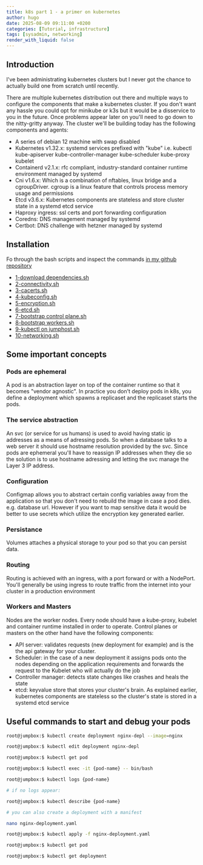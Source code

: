 ```yaml
---
title: k8s part 1 - a primer on kubernetes
author: hugo
date: 2025-08-09 09:11:00 +0200
categories: [Tutorial, infrastructure]
tags: [sysadmin, networking]
render_with_liquid: false
---
```


## Introduction

I've been administrating kubernetes clusters but I never got the chance to actually build one from scratch until recently.

There are multiple kubernetes distribution out there and multiple ways to configure the components that make a kubernetes cluster. If you don't want any hassle you could opt for minikube or k3s but it would be a disservice to you in the future. Once problems appear later on you'll need to go down to the nitty-gritty anyway. The cluster we'll be building today has the following components and agents: 

- A series of debian 12 machine with swap disabled
- Kubernetes v1.32.x: systemd services prefixed with "kube" i.e.
    kubectl
    kube-apiserver
    kube-controller-manager
    kube-scheduler
    kube-proxy
    kubelet
- Containerd v2.1.x: rfc compliant, industry-standard container runtime environment managed by systemd 
- Cni v1.6.x: Which is a combination of nftables, linux bridge and a cgroupDriver. cgroup is a linux feature that controls process memory usage and permissions  
- Etcd v3.6.x: Kubernetes components are stateless and store cluster state in a systemd etcd service
- Haproxy ingress: ssl certs and port forwarding configuration
- Coredns: DNS management managed by systemd
- Certbot: DNS challenge with hetzner managed by systemd

## Installation

Fo through the bash scripts and inspect the commands [in my github repository](https://github.com/hupratt/kubernetes-the-hard-way)

- [1-download dependencies.sh](https://raw.githubusercontent.com/hupratt/kubernetes-the-hard-way/refs/heads/master/1-download%20dependencies.sh)
- [2-connectivity.sh](https://raw.githubusercontent.com/hupratt/kubernetes-the-hard-way/refs/heads/master/2-connectivity.sh)
- [3-cacerts.sh](https://raw.githubusercontent.com/hupratt/kubernetes-the-hard-way/refs/heads/master/3-cacerts.sh)
- [4-kubeconfig.sh](https://raw.githubusercontent.com/hupratt/kubernetes-the-hard-way/refs/heads/master/4-kubeconfig.sh)
- [5-encryption.sh](https://raw.githubusercontent.com/hupratt/kubernetes-the-hard-way/refs/heads/master/5-encryption.sh)
- [6-etcd.sh](https://raw.githubusercontent.com/hupratt/kubernetes-the-hard-way/refs/heads/master/6-etcd.sh)
- [7-bootstrap control plane.sh](https://raw.githubusercontent.com/hupratt/kubernetes-the-hard-way/refs/heads/master/7-bootstrap%20control%20plane.sh)
- [8-bootstrap workers.sh](https://raw.githubusercontent.com/hupratt/kubernetes-the-hard-way/refs/heads/master/8-bootstrap%20workers.sh)
- [9-kubectl on jumphost.sh](https://raw.githubusercontent.com/hupratt/kubernetes-the-hard-way/refs/heads/master/9-kubectl%20on%20jumphost.sh)
- [10-networking.sh](https://raw.githubusercontent.com/hupratt/kubernetes-the-hard-way/refs/heads/master/10-networking.sh)

## Some important concepts 

### Pods are ephemeral

A pod is an abstraction layer on top of the container runtime so that it becomes "vendor agnostic". In practice you don't deploy pods in k8s, you define a deployment which spawns a replicaset and the replicaset starts the pods. 

### The service abstraction

An svc (or service for us humans) is used to avoid having static ip addresses as a means of adressing pods. So when a database talks to a web server it should use hostname resolution provided by the svc. Since pods are ephemeral you'll have to reassign IP addresses when they die so the solution is to use hostname adressing and letting the svc manage the Layer 3 IP address. 

### Configuration

Configmap allows you to abstract certain config variables away from the application so that you don't need to rebuild the image in case a pod dies. e.g. database url. However if you want to map sensitive data it would be better to use secrets which utilize the encryption key generated earlier. 

### Persistance

Volumes attaches a physical storage to your pod so that you can persist data.

### Routing 

Routing is achieved with an ingress, with a port forward or with a NodePort. You'll generally be using ingress to route traffic from the internet into your cluster in a production environment

### Workers and Masters

Nodes are the worker nodes. Every node should have a kube-proxy, kubelet and container runtime installed in order to operate. Control planes or masters on the other hand have the following components:

- API server: validates requests (new deployment for example) and is the the api gateway for your cluster. 
- Scheduler: in the case of a new deployment it assigns pods onto the nodes depending on the application requirements and forwards the request to the Kubelet who will actually do the job
- Controller manager: detects state changes like crashes and heals the state
- etcd: keyvalue store that stores your cluster's brain. As explained earlier, kubernetes components are stateless so the cluster's state is stored in a systemd etcd service


## Useful commands to start and debug your pods


```bash
root@jumpbox:$ kubectl create deployment nginx-depl --image=nginx

root@jumpbox:$ kubectl edit deployment nginx-depl

root@jumpbox:$ kubectl get pod

root@jumpbox:$ kubectl exec -it {pod-name} -- bin/bash

root@jumpbox:$ kubectl logs {pod-name}

# if no logs appear:

root@jumpbox:$ kubectl describe {pod-name}

# you can also create a deployment with a manifest

nano nginx-deployment.yaml

root@jumpbox:$ kubectl apply -f nginx-deployment.yaml 

root@jumpbox:$ kubectl get pod

root@jumpbox:$ kubectl get deployment
```